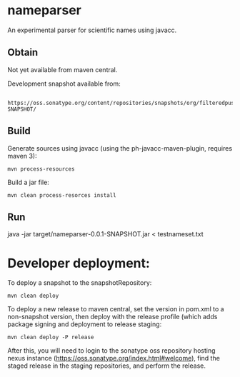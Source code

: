 # nameparser #

An experimental parser for scientific names using javacc.

## Obtain ##

Not yet available from maven central.

Development snapshot available from: 

     https://oss.sonatype.org/content/repositories/snapshots/org/filteredpush/nameparser/0.0.1-SNAPSHOT/

## Build ##

Generate sources using javacc (using the ph-javacc-maven-plugin, requires maven 3): 

    mvn process-resources

Build a jar file:

    mvn clean process-resorces install

## Run ##

java -jar target/nameparser-0.0.1-SNAPSHOT.jar < testnameset.txt


# Developer deployment: 

To deploy a snapshot to the snapshotRepository:

    mvn clean deploy

To deploy a new release to maven central, set the version in pom.xml to a non-snapshot version, then deploy with the release profile (which adds package signing and deployment to release staging:

    mvn clean deploy -P release

After this, you will need to login to the sonatype oss repository hosting nexus instance (https://oss.sonatype.org/index.html#welcome), find the staged release in the staging repositories, and perform the release.


